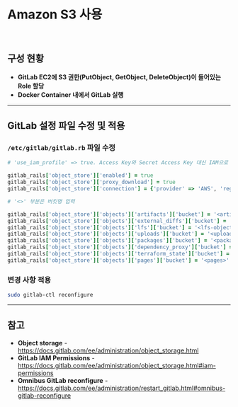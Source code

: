 # Amazon S3 사용

<br>

## 구성 현황
- **GitLab EC2에 S3 권한(PutObject, GetObject, DeleteObject)이 들어있는 Role 할당**
- **Docker Container 내에서 GitLab 실행**

<hr>

## GitLab 설정 파일 수정 및 적용
### `/etc/gitlab/gitlab.rb` 파일 수정
```ruby
# 'use_iam_profile' => true. Access Key와 Secret Access Key 대신 IAM으로 S3 연결

gitlab_rails['object_store']['enabled'] = true
gitlab_rails['object_store']['proxy_download'] = true
gitlab_rails['object_store']['connection'] = {'provider' => 'AWS', 'region' => 'ap-northeast-2', 'use_iam_profile' => true }

# '<>' 부분은 버킷명 입력

gitlab_rails['object_store']['objects']['artifacts']['bucket'] = '<artifacts>'
gitlab_rails['object_store']['objects']['external_diffs']['bucket'] = '<external-diffs>'
gitlab_rails['object_store']['objects']['lfs']['bucket'] = '<lfs-objects>'
gitlab_rails['object_store']['objects']['uploads']['bucket'] = '<uploads>'
gitlab_rails['object_store']['objects']['packages']['bucket'] = '<packages>'
gitlab_rails['object_store']['objects']['dependency_proxy']['bucket'] = '<dependency-proxy>'
gitlab_rails['object_store']['objects']['terraform_state']['bucket'] = '<terraform-state>'
gitlab_rails['object_store']['objects']['pages']['bucket'] = '<pages>'
```

### 변경 사항 적용
```bash
sudo gitlab-ctl reconfigure
```

<hr>

## 참고
- **Object storage** - https://docs.gitlab.com/ee/administration/object_storage.html
- **GitLab IAM Permissions** - https://docs.gitlab.com/ee/administration/object_storage.html#iam-permissions
- **Omnibus GitLab reconfigure** - https://docs.gitlab.com/ee/administration/restart_gitlab.html#omnibus-gitlab-reconfigure
